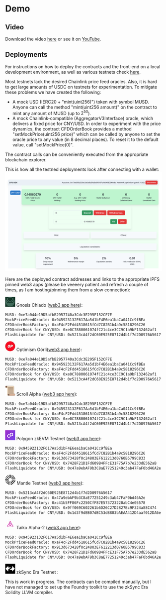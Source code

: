 # Demo

## Video

Download the video [here](../doc/CFD%20DEX%20-%20HD%20720p.mov) or see it on [YouTube]().

## Deployments

For instructions on how to deploy the contracts and the front-end on a local development environment, as well as various testnets check [here](../HOWTO.md).

Most testnets lack the desired Chainlink price feed oracles. Also, it is hard to get large amounts of USDC on testnets for experimentation. To mitigate these problems we have created the following:
- A mock USD (IERC20 + "mint(uint256)") token with symbol MUSD. Anyone can call the method "mint(uint256 amount)" on the contract to mint any amount of MUSD (up to $2^{50}$). 
- A mock Chainlink-compatible (AggregatorV3Interface) oracle, which delivers a fixed price for CNY/USD. In order to experiment with the price dynamics, the contract CFDOrderBook provides a method "setMockPrice(uint256 price)" which can be called by anyone to set the oracle price to any value (in 8 decimal places). To reset it to the default value, call "setMockPrice(0)". 

The contract calls can be conveniently executed from the appropriate blockchain explorer.

This is how all the testned deployments look after connecting with a wallet:
![TestnetFrontEnd](./TestnetFrontEnd-opg.png)

Here are the deployed contract addresses and links to the appropriate IPFS pinned web3 apps (please be veeeery patient and refresh a couple of times, as I am hosting/pinning them from a slow connection):

![](gnosis.jpeg) Gnosis Chiado ([web3 app here](https://bafybeifiszsclbtgvql752uoiy7zj6zyamma54qtvmme6fneya7cgz3vte.ipfs.dweb.link)):
```
MUSD: 0xe7a044e19D5afbB2957740a3Cdc3E295F152CF7E
MockPriceFeedOracle: 0x945923132F617Aa5d1bF4E6ea1baCa041Cc9fBEa
CFDOrderBookFactory: 0xaF4cF2Fdd4518615fCd7C82B1b4a9c5818296C26
CFDOrderBook for CNY/USD: 0xe0C7880061074fC21c4ce3CC9C1a9bF132462af1
FlashLiquidate for CNY/USD: 0x5213cA4f2dC60E925E8712d4b1f7d2D0976A5617
```

![](optimism.jpeg) Optimism Görli([web3 app here](http://bafybeib623jrtyf3gcxkhye3qlllepgsfne6a7lxvbw2xlzwfetaqeby5m.ipfs.dweb.link/)):
```
MUSD: 0xe7a044e19D5afbB2957740a3Cdc3E295F152CF7E
MockPriceFeedOracle: 0x945923132F617Aa5d1bF4E6ea1baCa041Cc9fBEa
CFDOrderBookFactory: 0xaF4cF2Fdd4518615fCd7C82B1b4a9c5818296C26
CFDOrderBook for CNY/USD: 0xe0C7880061074fC21c4ce3CC9C1a9bF132462af1
FlashLiquidate for CNY/USD: 0x5213cA4f2dC60E925E8712d4b1f7d2D0976A5617
```

![](scroll.png) Scroll Alpha ([web3 app here](http://bafybeifydbrzsiclxrwmnihjpa2vfyvo7y4cnsyjjvmdjubcslug3vtj2q.ipfs.dweb.link/)):
```
MUSD: 0xe7a044e19D5afbB2957740a3Cdc3E295F152CF7E
MockPriceFeedOracle: 0x945923132F617Aa5d1bF4E6ea1baCa041Cc9fBEa
CFDOrderBookFactory: 0xaF4cF2Fdd4518615fCd7C82B1b4a9c5818296C26
CFDOrderBook for CNY/USD: 0xe0C7880061074fC21c4ce3CC9C1a9bF132462af1
FlashLiquidate for CNY/USD: 0x5213cA4f2dC60E925E8712d4b1f7d2D0976A5617
```

![](polygon.png) Polygon zkEVM Testnet ([web3 app here](http://bafybeigpoj4bfyrlmlx3ggpm3xurumtsh6bomsn3cwxe3droir6lya6ti4.ipfs.dweb.link/)):
```
MUSD: 0x945923132F617Aa5d1bF4E6ea1baCa041Cc9fBEa
MockPriceFeedOracle: 0xaF4cF2Fdd4518615fCd7C82B1b4a9c5818296C26
CFDOrderBookFactory: 0x913d673428f0c24803EF612213d0760B5799C833
CFDOrderBook for CNY/USD: 0x7428F21D1Fd609B4FFcE31F75A7b7e233dE562aB
FlashLiquidate for CNY/USD: 0x47a9ebAF9b3C8aE77251249c3ab47FaF0bd46A2e
```

![](mantle.png) Mantle Testnet ([web3 app here](http://bafybeibte2ed2t3ukc5cc6j2yoqdjfmfrgbqom5sm5wsfllb6b5lceqqly.ipfs.dweb.link/)):
```
MUSD: 0x5213cA4f2dC60E925E8712d4b1f7d2D0976A5617
MockPriceFeedOracle: 0x47a9ebAF9b3C8aE77251249c3ab47FaF0bd46A2e
CFDOrderBookFactory: 0xc41b5FF86Fc2250CfF87E573723220abC4e05578
CFDOrderBook for CNY/USD: 0x9ff069C602261b6D26C27D2827Bc9F324a88C474
FlashLiquidate for CNY/USD: 0x1d3f9dEB07dBC53dB803bAEAA412D4aaf012DA6e

```

![](taiko.jpeg) Taiko Alpha-2 ([web3 app here](http://bafybeibirx5o5fmri6cibp4vpeokyd7syztmfjkj2j6pyddxykvmvyyacy.ipfs.dweb.link/)):
```
MUSD: 0x945923132F617Aa5d1bF4E6ea1baCa041Cc9fBEa
MockPriceFeedOracle: 0xaF4cF2Fdd4518615fCd7C82B1b4a9c5818296C26
CFDOrderBookFactory: 0x913d673428f0c24803EF612213d0760B5799C833
CFDOrderBook for CNY/USD: 0x7428F21D1Fd609B4FFcE31F75A7b7e233dE562aB
FlashLiquidate for CNY/USD: 0x47a9ebAF9b3C8aE77251249c3ab47FaF0bd46A2e

```

![](zksync.png) zkSync Era Testnet :

This is work in progress. The contracts can be compiled manually, but I have not managed to set up the Foundry toolkit to use the zkSync Era Solidity LLVM compiler.
